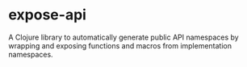 # expose-api
A Clojure library to automatically generate public API namespaces by wrapping and exposing functions and macros from implementation namespaces.
